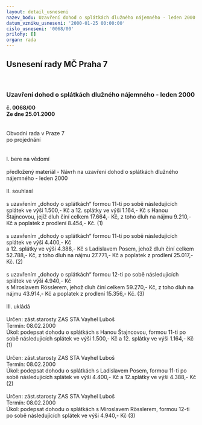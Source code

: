 ```yaml
---
layout: detail_usneseni
nazev_bodu: Uzavření dohod o splátkách dlužného nájemného - leden 2000
datum_vzniku_usneseni: '2000-01-25 00:00:00'
cislo_usneseni: '0068/00'
prilohy: []
organ: rada
---
```

<div id="ucUsn_pList" class="usn">
	<span><h2>Usnesení rady MČ Praha 7 </h2>
<br></span><div class="standBody">
<span><h3>Uzavření dohod o splátkách dlužného nájemného - leden 2000</h3></span><div class="center">
		<strong>č. 0068/00</strong><br>
	</div>
<div class="center">
		<strong>Ze dne 25.01.2000</strong><br><br>
	</div>
<br>Obvodní rada v Praze 7<br>po projednání<br><br><br>I.	bere na vědomí<br><br> předložený materiál - Návrh na uzavření dohod o splátkách dlužného nájemného - leden 2000<br><br>II.	souhlasí <br><br>s uzavřením „dohody o splátkách“ formou 11-ti po sobě následujících splátek ve výši 1.500,- Kč a 12. splátky ve výši 1.164,- Kč s Hanou Štajncovou, jejíž dluh činí celkem 17.664,- Kč, z toho dluh na nájmu 9.210,- Kč a poplatek z prodlení 8.454,- Kč.   (1)	<br><br>s uzavřením „dohody o splátkách“ formou 11-ti po sobě následujících splátek ve výši 4.400,- Kč <br>a 12. splátky ve výši 4.388,- Kč s Ladislavem Posem, jehož dluh činí celkem 52.788,- Kč, z toho dluh na nájmu 27.771,- Kč a poplatek z prodlení 25.017,- Kč.   (2)	<br><br>s uzavřením „dohody o splátkách“ formou 12-ti po sobě následujících splátek ve výši 4.940,- Kč <br>s Miroslavem Rösslerem, jehož dluh činí celkem 59.270,- Kč, z toho dluh na nájmu 43.914,- Kč a poplatek z prodlení 15.356,- Kč.   (3)<br><br>III.	ukládá <br><br> Určen:	zást.starosty	ZAS STA Vayhel Luboš<br>Termín: 08.02.2000<br>Úkol:	podepsat dohodu o splátkách s Hanou Štajncovou, formou 11-ti po sobě následujících splátek ve výši 1.500,- Kč a 12. splátky ve výši 1.164,- Kč   (1)<br> <br> Určen:	zást.starosty	ZAS STA Vayhel Luboš<br>Termín: 08.02.2000<br>Úkol:	podepsat dohodu o splátkách s Ladislavem Posem, formou 11-ti po sobě následujících splátek ve výši 4.400,- Kč a 12.splátky ve výši 4.388,- Kč   (2)<br> <br> Určen:	zást.starosty	ZAS STA Vayhel Luboš<br>Termín: 08.02.2000<br>Úkol:	podepsat dohodu o splátkách s Miroslavem Rösslerem, formou 12-ti po sobě následujících splátek ve výši 4.940,- Kč   (3)<br>
</div>
</div>